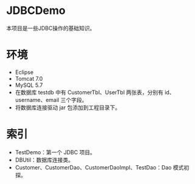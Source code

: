 # JDBCDemo
本项目是一些JDBC操作的基础知识。

# 环境
- Eclipse
- Tomcat 7.0
- MySQL 5.7
- 在数据库 testdb 中有 CustomerTbl、UserTbl 两张表，分别有 id、username、email 三个字段。
- 将数据库连接驱动 jar 包添加到工程目录下。

# 索引
- TestDemo：第一个 JDBC 项目。
- DBUtil：数据库连接类。
- Customer、CustomerDao、CustomerDaoImpl、TestDao：Dao 模式初探。
